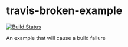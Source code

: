# travis-broken-example

[![Build Status](https://travis-ci.org/alexandreana/travis-broken-example.svg?branch=master)](https://travis-ci.org/alexandreana/travis-broken-example)

An example that will cause a build failure
